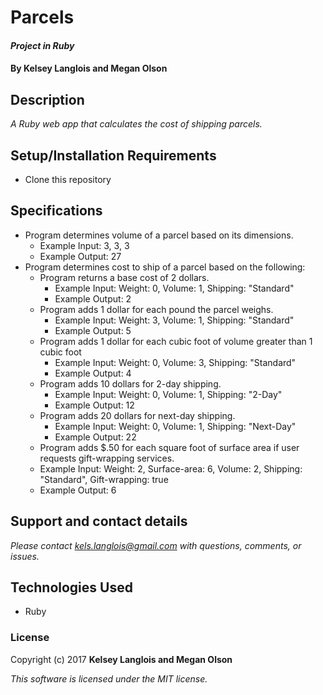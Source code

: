 # Parcels

#### _Project in Ruby_

#### By Kelsey Langlois and Megan Olson

## Description

_A Ruby web app that calculates the cost of shipping parcels._

## Setup/Installation Requirements

* Clone this repository

## Specifications

* Program determines volume of a parcel based on its dimensions.
  * Example Input: 3, 3, 3
  * Example Output: 27
* Program determines cost to ship of a parcel based on the following:
  * Program returns a base cost of 2 dollars.
    * Example Input: Weight: 0, Volume: 1, Shipping: "Standard"
    * Example Output: 2
  * Program adds 1 dollar for each pound the parcel weighs.
    * Example Input: Weight: 3, Volume: 1, Shipping: "Standard"
    * Example Output: 5
  * Program adds 1 dollar for each cubic foot of volume greater than 1 cubic foot
    * Example Input: Weight: 0, Volume: 3, Shipping: "Standard"
    * Example Output: 4
  * Program adds 10 dollars for 2-day shipping.
    * Example Input: Weight: 0, Volume: 1, Shipping: "2-Day"
    * Example Output: 12
  * Program adds 20 dollars for next-day shipping.
    * Example Input: Weight: 0, Volume: 1, Shipping: "Next-Day"
    * Example Output: 22
  * Program adds $.50 for each square foot of surface area if user requests gift-wrapping services.
  * Example Input: Weight: 2, Surface-area: 6, Volume: 2, Shipping: "Standard", Gift-wrapping: true
  * Example Output: 6

## Support and contact details

_Please contact [kels.langlois@gmail.com](mailto:kels.langlois@gmail.com) with questions, comments, or issues._

## Technologies Used

* Ruby

### License

Copyright (c) 2017 **Kelsey Langlois and Megan Olson**

*This software is licensed under the MIT license.*

